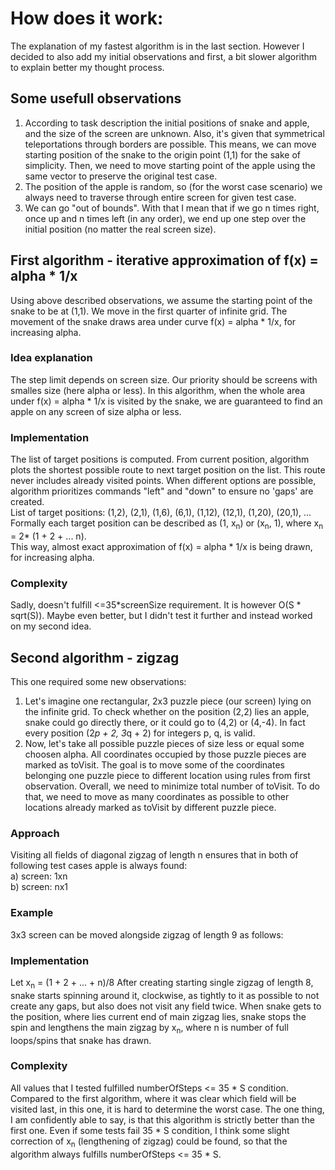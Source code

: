 # How does it work:
The explanation of my fastest algorithm is in the last section. However I decided to also add my initial observations and first, a bit slower algorithm to explain better my thought process.
## Some usefull observations
1) According to task description the initial positions of snake and apple, and the size of the screen are unknown. Also, it's given that symmetrical teleportations through borders are possible. This means, we can move starting position of the snake to the origin point (1,1) for the sake of simplicity. Then, we need to move starting point of the apple using the same vector to preserve the original test case.
2) The position of the apple is random, so (for the worst case scenario) we always need to traverse through entire screen for given test case.
3) We can go "out of bounds". With that I mean that if we go n times right, once up and n times left (in any order), we end up one step over the initial position (no matter the real screen size).

## First algorithm - iterative approximation of f(x) = alpha * 1/x
Using above described observations, we assume the starting point of the snake to be at (1,1).
We move in the first quarter of infinite grid. The movement of the snake draws area under curve f(x) = alpha * 1/x, for increasing alpha.
### Idea explanation
The step limit depends on screen size. Our priority should be screens with smalles size (here alpha or less).
In this algorithm, when the whole area under f(x) = alpha * 1/x is visited by the snake, we are guaranteed to find an apple on any screen of size alpha or less.
### Implementation
The list of target positions is computed.
From current position, algorithm plots the shortest possible route to next target position on the list.
This route never includes already visited points. 
When different options are possible, algorithm prioritizes commands "left" and "down" to ensure no 'gaps' are created.  
List of target positions: (1,2), (2,1), (1,6), (6,1), (1,12), (12,1), (1,20), (20,1), ...  
Formally each target position can be described as (1, x<sub>n</sub>) or (x<sub>n</sub>, 1), where x<sub>n</sub> = 2* (1 + 2 + ... n).  
This way, almost exact approximation of f(x) = alpha * 1/x is being drawn, for increasing alpha.
### Complexity
Sadly, doesn't fulfill <=35*screenSize requirement. It is however O(S * sqrt(S)). Maybe even better, but I didn't test it further and instead worked on my second idea.

## Second algorithm - zigzag
This one required some new observations:
1) Let's imagine one rectangular, 2x3 puzzle piece (our screen) lying on the infinite grid. To check whether on the position (2,2) lies an apple, snake could go directly there, or it could go to (4,2) or (4,-4). In fact every position (2*p + 2, 3*q + 2) for integers p, q, is valid.
2) Now, let's take all possible puzzle pieces of size less or equal some choosen alpha. All coordinates occupied by those puzzle pieces are marked as toVisit. The goal is to move some of the coordinates belonging one puzzle piece to different location using rules from first observation. Overall, we need to minimize total number of toVisit. To do that, we need to move as many coordinates as possible to other locations already marked as toVisit by different puzzle piece.

### Approach
Visiting all fields of diagonal zigzag of length n ensures that in both of following test cases apple is always found:  
a) screen: 1xn  
b) screen: nx1  

### Example
3x3 screen can be moved alongside zigzag of length 9 as follows:  

### Implementation
Let x<sub>n</sub> = (1 + 2 + ... + n)/8
After creating starting single zigzag of length 8, snake starts spinning around it, clockwise, as tightly to it as possible to not create any gaps, but also does not visit any field twice.
When snake gets to the position, where lies current end of main zigzag lies, snake stops the spin and lengthens the main zigzag by x<sub>n</sub>, where n is number of full loops/spins that snake has drawn.

### Complexity
All values that I tested fulfilled numberOfSteps <= 35 * S condition. Compared to the first algorithm, where it was clear which field will be visited last, in this one, it is hard to determine the worst case. The one thing, I am confidently able to say, is that this algorithm is strictly better than the first one. Even if some tests fail 35 * S condition, I think some slight correction of x<sub>n</sub> (lengthening of zigzag) could be found, so that the algorithm always fulfills numberOfSteps <= 35 * S. 


